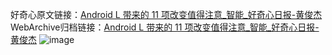 好奇心原文链接：[Android L 带来的 11 项改变值得注意_智能_好奇心日报-黄俊杰](https://www.qdaily.com/articles/1272.html)
WebArchive归档链接：[Android L 带来的 11 项改变值得注意_智能_好奇心日报-黄俊杰](http://web.archive.org/web/20190623145835/https://www.qdaily.com/articles/1272.html)
![image](http://ww3.sinaimg.cn/large/007d5XDply1g3v4bh6x53j30u07bbhdt)